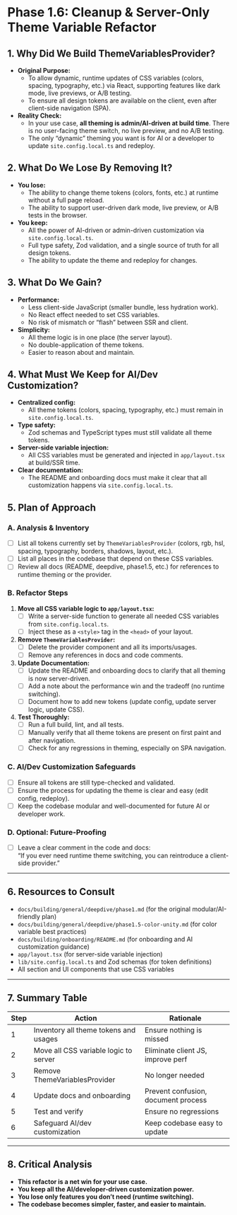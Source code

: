 
# Phase 1.6: Cleanup & Server-Only Theme Variable Refactor

## 1. **Why Did We Build ThemeVariablesProvider?**
- **Original Purpose:**  
  - To allow dynamic, runtime updates of CSS variables (colors, spacing, typography, etc.) via React, supporting features like dark mode, live previews, or A/B testing.
  - To ensure all design tokens are available on the client, even after client-side navigation (SPA).
- **Reality Check:**  
  - In your use case, **all theming is admin/AI-driven at build time**. There is no user-facing theme switch, no live preview, and no A/B testing.
  - The only “dynamic” theming you want is for AI or a developer to update `site.config.local.ts` and redeploy.

## 2. **What Do We Lose By Removing It?**
- **You lose:**
  - The ability to change theme tokens (colors, fonts, etc.) at runtime without a full page reload.
  - The ability to support user-driven dark mode, live preview, or A/B tests in the browser.
- **You keep:**
  - All the power of AI-driven or admin-driven customization via `site.config.local.ts`.
  - Full type safety, Zod validation, and a single source of truth for all design tokens.
  - The ability to update the theme and redeploy for changes.

## 3. **What Do We Gain?**
- **Performance:**  
  - Less client-side JavaScript (smaller bundle, less hydration work).
  - No React effect needed to set CSS variables.
  - No risk of mismatch or “flash” between SSR and client.
- **Simplicity:**  
  - All theme logic is in one place (the server layout).
  - No double-application of theme tokens.
  - Easier to reason about and maintain.

## 4. **What Must We Keep for AI/Dev Customization?**
- **Centralized config:**  
  - All theme tokens (colors, spacing, typography, etc.) must remain in `site.config.local.ts`.
- **Type safety:**  
  - Zod schemas and TypeScript types must still validate all theme tokens.
- **Server-side variable injection:**  
  - All CSS variables must be generated and injected in `app/layout.tsx` at build/SSR time.
- **Clear documentation:**  
  - The README and onboarding docs must make it clear that all customization happens via `site.config.local.ts`.

## 5. **Plan of Approach**

### **A. Analysis & Inventory**
- [ ] List all tokens currently set by `ThemeVariablesProvider` (colors, rgb, hsl, spacing, typography, borders, shadows, layout, etc.).
- [ ] List all places in the codebase that depend on these CSS variables.
- [ ] Review all docs (README, deepdive, phase1.5, etc.) for references to runtime theming or the provider.

### **B. Refactor Steps**
1. **Move all CSS variable logic to `app/layout.tsx`:**
   - [ ] Write a server-side function to generate all needed CSS variables from `site.config.local.ts`.
   - [ ] Inject these as a `<style>` tag in the `<head>` of your layout.
2. **Remove `ThemeVariablesProvider`:**
   - [ ] Delete the provider component and all its imports/usages.
   - [ ] Remove any references in docs and code comments.
3. **Update Documentation:**
   - [ ] Update the README and onboarding docs to clarify that all theming is now server-driven.
   - [ ] Add a note about the performance win and the tradeoff (no runtime switching).
   - [ ] Document how to add new tokens (update config, update server logic, update CSS).
4. **Test Thoroughly:**
   - [ ] Run a full build, lint, and all tests.
   - [ ] Manually verify that all theme tokens are present on first paint and after navigation.
   - [ ] Check for any regressions in theming, especially on SPA navigation.

### **C. AI/Dev Customization Safeguards**
- [ ] Ensure all tokens are still type-checked and validated.
- [ ] Ensure the process for updating the theme is clear and easy (edit config, redeploy).
- [ ] Keep the codebase modular and well-documented for future AI or developer work.

### **D. Optional: Future-Proofing**
- [ ] Leave a clear comment in the code and docs:  
  “If you ever need runtime theme switching, you can reintroduce a client-side provider.”

---

## 6. **Resources to Consult**
- `docs/building/general/deepdive/phase1.md` (for the original modular/AI-friendly plan)
- `docs/building/general/deepdive/phase1.5-color-unity.md` (for color variable best practices)
- `docs/building/onboarding/README.md` (for onboarding and AI customization guidance)
- `app/layout.tsx` (for server-side variable injection)
- `lib/site.config.local.ts` and Zod schemas (for token definitions)
- All section and UI components that use CSS variables

---

## 7. **Summary Table**

| Step | Action | Rationale |
|------|--------|-----------|
| 1 | Inventory all theme tokens and usages | Ensure nothing is missed |
| 2 | Move all CSS variable logic to server | Eliminate client JS, improve perf |
| 3 | Remove ThemeVariablesProvider | No longer needed |
| 4 | Update docs and onboarding | Prevent confusion, document process |
| 5 | Test and verify | Ensure no regressions |
| 6 | Safeguard AI/dev customization | Keep codebase easy to update |

---

## 8. **Critical Analysis**

- **This refactor is a net win for your use case.**
- **You keep all the AI/developer-driven customization power.**
- **You lose only features you don’t need (runtime switching).**
- **The codebase becomes simpler, faster, and easier to maintain.**

